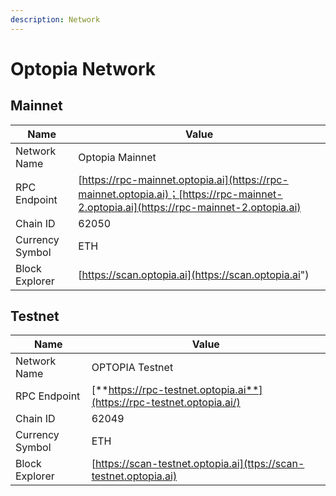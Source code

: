 ```yaml
---
description: Network
---
```


# Optopia Network

## **Mainnet**



| Name            | Value                                                                                                                                 |
| --------------- | ------------------------------------------------------------------------------------------------------------------------------------- |
| Network Name    | Optopia Mainnet                                                                                                                       |
| RPC Endpoint    | [https://rpc-mainnet.optopia.ai](https://rpc-mainnet.optopia.ai)；[https://rpc-mainnet-2.optopia.ai](https://rpc-mainnet-2.optopia.ai) |
| Chain ID        | 62050                                                                                                                                 |
| Currency Symbol | ETH                                                                                                                                   |
| Block Explorer  | [https://scan.optopia.ai](https://scan.optopia.ai")                                                                                   |

## **Testnet**



| Name            | Value                                                                 |
| --------------- | --------------------------------------------------------------------- |
| Network Name    | OPTOPIA Testnet                                                       |
| RPC Endpoint    | [**https://rpc-testnet.optopia.ai**](https://rpc-testnet.optopia.ai/) |
| Chain ID        | 62049                                                                 |
| Currency Symbol | ETH                                                                   |
| Block Explorer  | [https://scan-testnet.optopia.ai](ttps://scan-testnet.optopia.ai)     |



